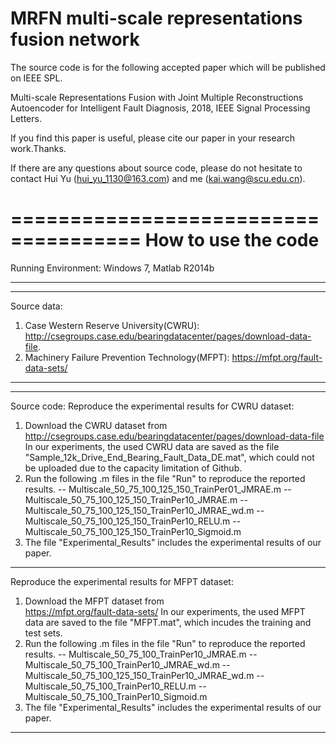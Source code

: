 # MRFN multi-scale representations fusion network
The source code is for the following accepted paper which will be published on IEEE SPL. 

Multi-scale Representations Fusion with Joint Multiple Reconstructions Autoencoder for Intelligent Fault Diagnosis, 2018, IEEE Signal Processing Letters.

If you find this paper is useful, please cite our paper in your research work.Thanks.

If there are any questions about source code, please do not hesitate to contact Hui Yu (hui_yu_1130@163.com) and me (kai.wang@scu.edu.cn).


=====================================
                  How to use the code
=====================================
Running Environment: Windows 7, Matlab R2014b

-----------------------------------------------------
-----------------------------------------------------
Source data: 
1. Case Western Reserve University(CWRU):
   http://csegroups.case.edu/bearingdatacenter/pages/download-data-file.
2. Machinery Failure Prevention Technology(MFPT):
   https://mfpt.org/fault-data-sets/

-----------------------------------------------------
-----------------------------------------------------
Source code:
Reproduce the experimental results for CWRU dataset:
1. Download the CWRU dataset from    
   http://csegroups.case.edu/bearingdatacenter/pages/download-data-file
   In our experiments, the used CWRU data are saved as the file "Sample_12k_Drive_End_Bearing_Fault_Data_DE.mat", which could not be uploaded due to the capacity limitation of Github. 
2. Run the following .m files in the file "Run" to reproduce the reported results.
   -- Multiscale_50_75_100_125_150_TrainPer01_JMRAE.m 
   -- Multiscale_50_75_100_125_150_TrainPer10_JMRAE.m
   -- Multiscale_50_75_100_125_150_TrainPer10_JMRAE_wd.m
   -- Multiscale_50_75_100_125_150_TrainPer10_RELU.m
   -- Multiscale_50_75_100_125_150_TrainPer10_Sigmoid.m
3. The file "Experimental_Results" includes the experimental results of our paper.
-----------------------------------------------------

Reproduce the experimental results for MFPT dataset:
1. Download the MFPT dataset from    
   https://mfpt.org/fault-data-sets/
   In our experiments, the used MFPT data are saved to the file "MFPT.mat", which incudes the training and test sets. 
2. Run the following .m files in the file "Run" to reproduce the reported results.
   -- Multiscale_50_75_100_TrainPer10_JMRAE.m 
   -- Multiscale_50_75_100_TrainPer10_JMRAE_wd.m
   -- Multiscale_50_75_100_125_150_TrainPer10_JMRAE_wd.m
   -- Multiscale_50_75_100_TrainPer10_RELU.m
   -- Multiscale_50_75_100_TrainPer10_Sigmoid.m
3. The file "Experimental_Results" includes the experimental results of our paper.
-----------------------------------------------------
